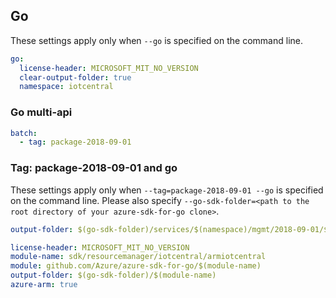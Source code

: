 ## Go

These settings apply only when `--go` is specified on the command line.

``` yaml $(go) && !$(track2)
go:
  license-header: MICROSOFT_MIT_NO_VERSION
  clear-output-folder: true
  namespace: iotcentral
```

### Go multi-api

``` yaml $(go) && !$(track2) && $(multiapi)
batch:
  - tag: package-2018-09-01
```

### Tag: package-2018-09-01 and go

These settings apply only when `--tag=package-2018-09-01 --go` is specified on the command line.
Please also specify `--go-sdk-folder=<path to the root directory of your azure-sdk-for-go clone>`.

``` yaml $(tag)=='package-2018-09-01' && $(go)
output-folder: $(go-sdk-folder)/services/$(namespace)/mgmt/2018-09-01/$(namespace)
```

```yaml $(go) && $(track2)
license-header: MICROSOFT_MIT_NO_VERSION
module-name: sdk/resourcemanager/iotcentral/armiotcentral
module: github.com/Azure/azure-sdk-for-go/$(module-name)
output-folder: $(go-sdk-folder)/$(module-name)
azure-arm: true
```

